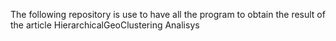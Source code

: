 The following repository is use to have all the program to obtain the result of the article HierarchicalGeoClustering Analisys 
